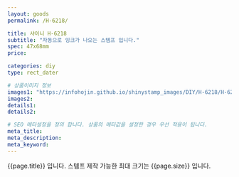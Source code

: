 ```yaml
---
layout: goods
permalink: /H-6218/

title: 샤이니 H-6218
subtitle: "자동으로 잉크가 나오는 스템프 입니다."
spec: 47x68mm
price: 

categories: diy
type: rect_dater

# 상품이미지 정보
images1: "https://infohojin.github.io/shinystamp_images/DIY/H-6218/H-6218_1.jpg"
images2:
details1:
details2:    

# SEO 메타설정을 정의 합니다. 상품의 메타값을 설정한 경우 우선 적용이 됩니다.
meta_title: 
meta_description:
meta_keyword:
---
```


{{page.title}} 입니다. 스템프 제작 가능한 최대 크기는 {{page.size}} 입니다.